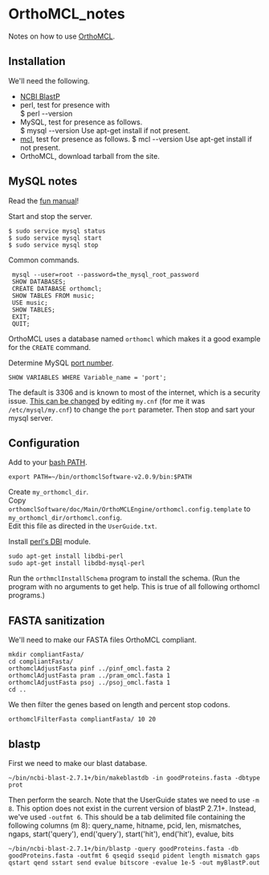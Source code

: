 # OrthoMCL_notes

Notes on how to use [OrthoMCL](http://orthomcl.org/orthomcl/).


## Installation

We'll need the following.

* [NCBI BlastP](https://blast.ncbi.nlm.nih.gov/Blast.cgi?CMD=Web&PAGE_TYPE=BlastDocs&DOC_TYPE=Download)
* perl, test for presence with    
    $ perl --version
* MySQL, test for presence as follows.    
    $ mysql --version
Use apt-get install if not present.    
* [mcl](https://www.micans.org/mcl/index.html), test for presence as follows.
    $ mcl --version
Use apt-get install if not present.
* OrthoMCL, download tarball from the site.


## MySQL notes

Read the [fun manual](https://dev.mysql.com/doc/refman/5.7/en/)!

Start and stop the server.

    $ sudo service mysql status
    $ sudo service mysql start
    $ sudo service mysql stop

Common commands.

     mysql --user=root --password=the_mysql_root_password
     SHOW DATABASES;
     CREATE DATABASE orthomcl;
     SHOW TABLES FROM music;
     USE music;
     SHOW TABLES;
     EXIT;
     QUIT;

OrthoMCL uses a database named `orthomcl` which makes it a good example for the `CREATE` command.

Determine MySQL [port number](https://stackoverflow.com/a/18353323).

    SHOW VARIABLES WHERE Variable_name = 'port';

The default is 3306 and is known to most of the internet, which is a security issue.
[This can be changed](https://www.quora.com/How-do-I-configure-MySQL-to-listen-on-a-port-other-than-port-3306) by editing `my.cnf` (for me it was `/etc/mysql/my.cnf`) to change the `port` parameter.
Then stop and sart your mysql server.

## Configuration

Add to your [bash PATH](https://unix.stackexchange.com/a/26059).

    export PATH=~/bin/orthomclSoftware-v2.0.9/bin:$PATH


Create `my_orthomcl_dir`.    
Copy `orthomclSoftware/doc/Main/OrthoMCLEngine/orthomcl.config.template` to `my_orthomcl_dir/orthomcl.config`.    
Edit this file as directed in the `UserGuide.txt`.    



Install [perl's DBI](https://superuser.com/a/68434) module.

    sudo apt-get install libdbi-perl
    sudo apt-get install libdbd-mysql-perl


Run the `orthmclInstallSchema` program to install the schema. (Run the program with no arguments to get help.  This is true of all following orthomcl programs.)


## FASTA sanitization

We'll need to make our FASTA files OrthoMCL compliant.

    mkdir compliantFasta/
    cd compliantFasta/
    orthomclAdjustFasta pinf ../pinf_omcl.fasta 2
    orthomclAdjustFasta pram ../pram_omcl.fasta 1
    orthomclAdjustFasta psoj ../psoj_omcl.fasta 1
    cd ..

We then filter the genes based on length and percent stop codons.

    orthomclFilterFasta compliantFasta/ 10 20
    
## blastp

First we need to make our blast database.

    ~/bin/ncbi-blast-2.7.1+/bin/makeblastdb -in goodProteins.fasta -dbtype prot

Then perform the search.
Note that the UserGuide states we need to use `-m 8`.
This option does not exist in the current version of blastP 2.7.1+.
Instead, we've used `-outfmt 6`.
This should be a tab delimited file containing the following columns (m 8):
  query_name, hitname, pcid, len, mismatches, ngaps, start('query'), 
  end('query'), start('hit'), end('hit'), evalue, bits




    ~/bin/ncbi-blast-2.7.1+/bin/blastp -query goodProteins.fasta -db goodProteins.fasta -outfmt 6 qseqid sseqid pident length mismatch gaps qstart qend sstart send evalue bitscore -evalue 1e-5 -out myBlastP.out








